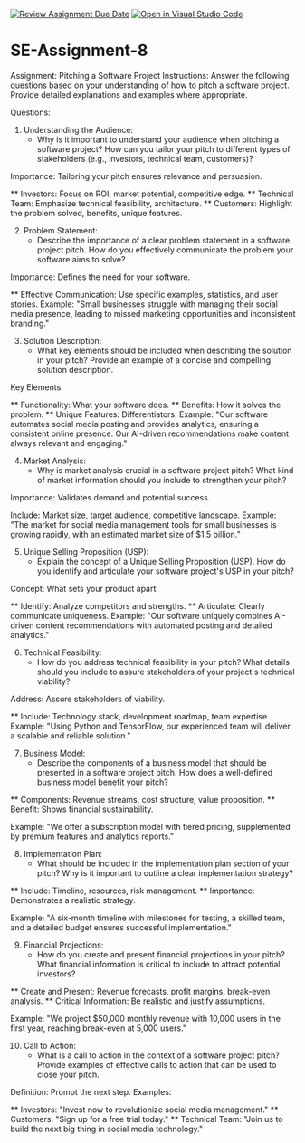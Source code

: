 [![Review Assignment Due Date](https://classroom.github.com/assets/deadline-readme-button-22041afd0340ce965d47ae6ef1cefeee28c7c493a6346c4f15d667ab976d596c.svg)](https://classroom.github.com/a/4bgukiqw)
[![Open in Visual Studio Code](https://classroom.github.com/assets/open-in-vscode-2e0aaae1b6195c2367325f4f02e2d04e9abb55f0b24a779b69b11b9e10269abc.svg)](https://classroom.github.com/online_ide?assignment_repo_id=15347988&assignment_repo_type=AssignmentRepo)
# SE-Assignment-8
 Assignment: Pitching a Software Project
 Instructions:
Answer the following questions based on your understanding of how to pitch a software project. Provide detailed explanations and examples where appropriate.


 Questions:

1. Understanding the Audience:
   - Why is it important to understand your audience when pitching a software project? How can you tailor your pitch to different types of stakeholders (e.g., investors, technical team, customers)?

Importance: Tailoring your pitch ensures relevance and persuasion.

** Investors: Focus on ROI, market potential, competitive edge.
** Technical Team: Emphasize technical feasibility, architecture.
** Customers: Highlight the problem solved, benefits, unique features.

2. Problem Statement:
   - Describe the importance of a clear problem statement in a software project pitch. How do you effectively communicate the problem your software aims to solve?

Importance: Defines the need for your software.

** Effective Communication: Use specific examples, statistics, and user stories.
Example: "Small businesses struggle with managing their social media presence, leading to missed marketing opportunities and inconsistent branding."

3. Solution Description:
   - What key elements should be included when describing the solution in your pitch? Provide an example of a concise and compelling solution description.

Key Elements:

** Functionality: What your software does.
** Benefits: How it solves the problem.
** Unique Features: Differentiators.
Example: "Our software automates social media posting and provides analytics, ensuring a consistent online presence. Our AI-driven recommendations make content always relevant and engaging."   

4. Market Analysis:
   - Why is market analysis crucial in a software project pitch? What kind of market information should you include to strengthen your pitch?

Importance: Validates demand and potential success.

Include: Market size, target audience, competitive landscape.
Example: "The market for social media management tools for small businesses is growing rapidly, with an estimated market size of $1.5 billion."   

5. Unique Selling Proposition (USP):
   - Explain the concept of a Unique Selling Proposition (USP). How do you identify and articulate your software project's USP in your pitch?

Concept: What sets your product apart.

** Identify: Analyze competitors and strengths.
** Articulate: Clearly communicate uniqueness.
Example: "Our software uniquely combines AI-driven content recommendations with automated posting and detailed analytics."

6. Technical Feasibility:
   - How do you address technical feasibility in your pitch? What details should you include to assure stakeholders of your project's technical viability?

Address: Assure stakeholders of viability.

** Include: Technology stack, development roadmap, team expertise.
Example: "Using Python and TensorFlow, our experienced team will deliver a scalable and reliable solution."


7. Business Model:
   - Describe the components of a business model that should be presented in a software project pitch. How does a well-defined business model benefit your pitch?

** Components: Revenue streams, cost structure, value proposition.
** Benefit: Shows financial sustainability.

Example: "We offer a subscription model with tiered pricing, supplemented by premium features and analytics reports."

8. Implementation Plan:
   - What should be included in the implementation plan section of your pitch? Why is it important to outline a clear implementation strategy?

** Include: Timeline, resources, risk management.
** Importance: Demonstrates a realistic strategy.

Example: "A six-month timeline with milestones for testing, a skilled team, and a detailed budget ensures successful implementation."

9. Financial Projections:
   - How do you create and present financial projections in your pitch? What financial information is critical to include to attract potential investors?

** Create and Present: Revenue forecasts, profit margins, break-even analysis.
** Critical Information: Be realistic and justify assumptions.

Example: "We project $50,000 monthly revenue with 10,000 users in the first year, reaching break-even at 5,000 users."

10. Call to Action:
    - What is a call to action in the context of a software project pitch? Provide examples of effective calls to action that can be used to close your pitch.

Definition: Prompt the next step.
Examples:

** Investors: "Invest now to revolutionize social media management."
** Customers: "Sign up for a free trial today."
** Technical Team: "Join us to build the next big thing in social media technology."